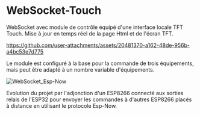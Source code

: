 # WebSocket-Touch

WebSocket avec module de contrôle équipé d'une interface locale TFT Touch.
Mise à jour en temps réel de la page Html et de l'écran TFT.

https://github.com/user-attachments/assets/20481370-a162-48de-956b-a4bc53e7d775

Le module est configuré à la base pour la commande de trois équipements, mais peut être adapté à un nombre variable d'équipements.

![WebSocket_Esp-Now](https://github.com/user-attachments/assets/4f6566d8-df2a-41cd-ab7f-fe667fe69716)

Evolution du projet par l'adjonction d'un ESP8266 connecté aux sorties relais de l'ESP32 pour envoyer les commandes à d'autres ESP8266 placés à distance en utilisant le protocole Esp-Now.




